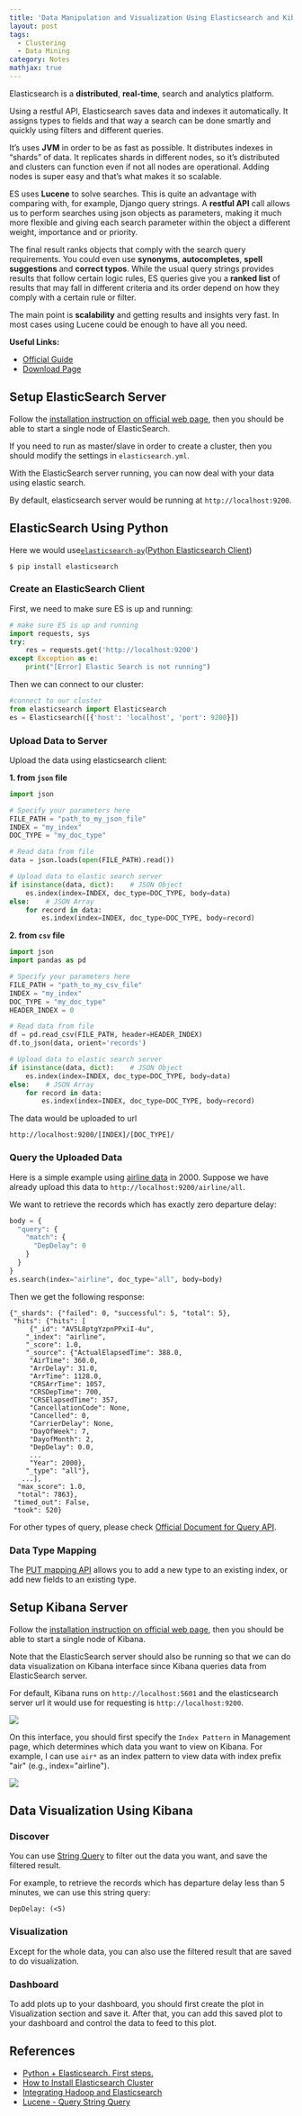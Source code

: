 ```yaml
---
title: 'Data Manipulation and Visualization Using Elasticsearch and Kibana'
layout: post
tags:
  - Clustering
  - Data Mining
category: Notes
mathjax: true
---
```


Elasticsearch is a **distributed**, **real-time**, search and analytics platform.

Using a restful API, Elasticsearch saves data and indexes it automatically. It assigns types to fields and that way a search can be done smartly and quickly using filters and different queries.

It’s uses **JVM** in order to be as fast as possible. It distributes indexes in “shards” of data. It replicates shards in different nodes, so it’s distributed and clusters can function even if not all nodes are operational. Adding nodes is super easy and that’s what makes it so scalable.

ES uses **Lucene** to solve searches. This is quite an advantage with comparing with, for example, Django query strings. A **restful API** call allows us to perform searches using json objects as parameters, making it much more flexible and giving each search parameter within the object a different weight, importance and or priority.

<!--more-->

The final result ranks objects that comply with the search query requirements. You could even use **synonyms**, **autocompletes**, **spell suggestions** and **correct typos**. While the usual query strings provides results that follow certain logic rules, ES queries give you a **ranked list** of results that may fall in different criteria and its order depend on how they comply with a certain rule or filter.

The main point is **scalability** and getting results and insights very fast. In most cases using Lucene could be enough to have all you need.

**Useful Links:**

- [Official Guide](https://www.elastic.co/guide/en/elasticsearch/reference/current/_basic_concepts.html)
- [Download Page](https://www.elastic.co/downloads)

## Setup ElasticSearch Server

Follow the [installation instruction on official web page](https://www.elastic.co/guide/en/elasticsearch/reference/5.5/_installation.html), then you should be able to start a single node of ElasticSearch.

If you need to run as master/slave in order to create a cluster, then you should modify the settings in `elasticsearch.yml`.

With the ElasticSearch server running, you can now deal with your data using elastic search.

By default, elasticsearch server would be running at `http://localhost:9200`.

## ElasticSearch Using Python

Here we would use[`elasticsearch-py`](https://www.elastic.co/guide/en/elasticsearch/client/python-api/current/index.html)([Python Elasticsearch Client](https://elasticsearch-py.readthedocs.io/en/master/))

```shell
$ pip install elasticsearch
```

### Create an ElasticSearch Client

First, we need to make sure ES is up and running:

```python
# make sure ES is up and running
import requests, sys
try:
    res = requests.get('http://localhost:9200')
except Exception as e:
    print("[Error] Elastic Search is not running")
```

Then we can connect to our cluster:

```python
#connect to our cluster
from elasticsearch import Elasticsearch
es = Elasticsearch([{'host': 'localhost', 'port': 9200}])
```

### Upload Data to Server

Upload the data using elasticsearch client:

**1. from `json` file**

```python
import json

# Specify your parameters here
FILE_PATH = "path_to_my_json_file"
INDEX = "my_index"
DOC_TYPE = "my_doc_type"

# Read data from file
data = json.loads(open(FILE_PATH).read())

# Upload data to elastic search server
if isinstance(data, dict):    # JSON Object
    es.index(index=INDEX, doc_type=DOC_TYPE, body=data)
else:    # JSON Array
    for record in data:
        es.index(index=INDEX, doc_type=DOC_TYPE, body=record)
```

**2. from `csv` file**

```python
import json
import pandas as pd

# Specify your parameters here
FILE_PATH = "path_to_my_csv_file"
INDEX = "my_index"
DOC_TYPE = "my_doc_type"
HEADER_INDEX = 0

# Read data from file
df = pd.read_csv(FILE_PATH, header=HEADER_INDEX)
df.to_json(data, orient='records')

# Upload data to elastic search server
if isinstance(data, dict):    # JSON Object
    es.index(index=INDEX, doc_type=DOC_TYPE, body=data)
else:    # JSON Array
    for record in data:
        es.index(index=INDEX, doc_type=DOC_TYPE, body=record)
```

The data would be uploaded to url

```shell
http://localhost:9200/[INDEX]/[DOC_TYPE]/
```

### Query the Uploaded Data

Here is a simple example using [airline data](http://stat-computing.org/dataexpo/2009/the-data.html) in 2000.   Suppose we have already upload this data to `http://localhost:9200/airline/all`.

We want to retrieve the records which has exactly zero departure delay:

```python
body = {
  "query": {
    "match": {
      "DepDelay": 0
    }
  }
}
es.search(index="airline", doc_type="all", body=body)
```

Then we get the following response:

```
{"_shards": {"failed": 0, "successful": 5, "total": 5},
 "hits": {"hits": [
     {"_id": "AV5L8ptgYzpnPPxiI-4u",
    "_index": "airline",
    "_score": 1.0,
    "_source": {"ActualElapsedTime": 388.0,
     "AirTime": 360.0,
     "ArrDelay": 31.0,
     "ArrTime": 1128.0,
     "CRSArrTime": 1057,
     "CRSDepTime": 700,
     "CRSElapsedTime": 357,
     "CancellationCode": None,
     "Cancelled": 0,
     "CarrierDelay": None,
     "DayOfWeek": 7,
     "DayofMonth": 2,
     "DepDelay": 0.0,
     ...
     "Year": 2000},
    "_type": "all"},
   ...],
  "max_score": 1.0,
  "total": 7863},
 "timed_out": False,
 "took": 520}
```

For other types of query, please check [Official Document for Query API](https://www.elastic.co/guide/en/elasticsearch/reference/current/query-dsl.html).

### Data Type Mapping

The [PUT mapping API](https://www.elastic.co/guide/en/elasticsearch/reference/current/indices-put-mapping.html) allows you to add a new type to an existing index, or add new fields to an existing type.

## Setup Kibana Server

Follow the [installation instruction on official web page](https://www.elastic.co/guide/en/kibana/current/install.html), then you should be able to start a single node of Kibana.

Note that the ElasticSearch server should also be running so that we can do data visualization on Kibana interface since Kibana queries data from ElasticSearch server.

For default, Kibana runs on `http://localhost:5601` and the elasticsearch server url it would use for requesting is `http://localhost:9200`.

![](https://i.imgur.com/WFZcDN5.png)


On this interface, you should first specify the `Index Pattern` in Management page, which determines which data you want to view on Kibana.   For example, I can use `air*` as an index pattern to view data with index prefix "air" (e.g., index="airline").

![](https://i.imgur.com/WovuDRY.png)

## Data Visualization Using Kibana

### Discover

You can use [String Query](https://www.elastic.co/guide/en/elasticsearch/reference/5.5/query-dsl-query-string-query.html#query-string-syntax) to filter out the data you want, and save the filtered result.

For example, to retrieve the records which has departure delay less than 5 minutes, we can use this string query:

```
DepDelay: (<5)
```

### Visualization

Except for the whole data, you can also use the filtered result that are saved to do visualization.

### Dashboard

To add plots up to your dashboard, you should first create the plot in Visualization section and save it.   After that, you can add this saved plot to your dashboard and control the data to feed to this plot.

## References
- [Python + Elasticsearch. First steps.](https://tryolabs.com/blog/2015/02/17/python-elasticsearch-first-steps/)
- [How to Install Elasticsearch Cluster](https://neil-tutorial.blogspot.tw/2016/01/elasticsearch-cluster.html)
- [Integrating Hadoop and Elasticsearch](https://db-blog.web.cern.ch/blog/prasanth-kothuri/2016-05-integrating-hadoop-and-elasticsearch-%E2%80%93-part-2-%E2%80%93-writing-and-querying)
- [Lucene - Query String Query](https://www.elastic.co/guide/en/elasticsearch/reference/5.5/query-dsl-query-string-query.html#query-string-syntax)